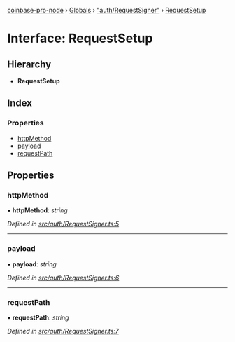 [coinbase-pro-node](../README.md) › [Globals](../globals.md) › ["auth/RequestSigner"](../modules/_auth_requestsigner_.md) › [RequestSetup](_auth_requestsigner_.requestsetup.md)

# Interface: RequestSetup

## Hierarchy

- **RequestSetup**

## Index

### Properties

- [httpMethod](_auth_requestsigner_.requestsetup.md#httpmethod)
- [payload](_auth_requestsigner_.requestsetup.md#payload)
- [requestPath](_auth_requestsigner_.requestsetup.md#requestpath)

## Properties

### httpMethod

• **httpMethod**: _string_

_Defined in [src/auth/RequestSigner.ts:5](https://github.com/bennyn/coinbase-pro-node/blob/98aacfd/src/auth/RequestSigner.ts#L5)_

---

### payload

• **payload**: _string_

_Defined in [src/auth/RequestSigner.ts:6](https://github.com/bennyn/coinbase-pro-node/blob/98aacfd/src/auth/RequestSigner.ts#L6)_

---

### requestPath

• **requestPath**: _string_

_Defined in [src/auth/RequestSigner.ts:7](https://github.com/bennyn/coinbase-pro-node/blob/98aacfd/src/auth/RequestSigner.ts#L7)_
